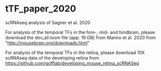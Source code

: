 # tTF_paper_2020
scRNAseq analysis of Sagner et al. 2020

For analysis of the temporal TFs in the fore-, mid- and hindbrain, please download the dev_all.loom file (app. 19 GB) from Manno et al. 2020 from "http://mousebrain.org/downloads.html"

For analysis of the temporal TFs in the retina, please download 10X scRNAseq data of the developing retina from https://github.com/gofflab/developing_mouse_retina_scRNASeq
